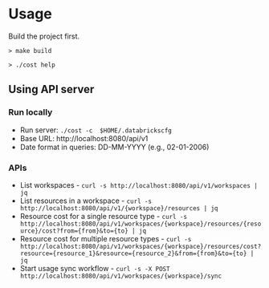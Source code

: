 # Usage

Build the project first.
```
> make build

> ./cost help
```

## Using API server
### Run locally
* Run server: `./cost -c  $HOME/.databrickscfg`
* Base URL: http://localhost:8080/api/v1
* Date format in queries: DD-MM-YYYY (e.g., 02-01-2006)

### APIs
* List workspaces - `curl -s http://localhost:8080/api/v1/workspaces | jq`
* List resources in a workspace -
`curl -s http://localhost:8080/api/v1/{workspace}/resources | jq`
* Resource cost for a single resource type - `curl -s http://localhost:8080/api/v1/workspaces/{workspace}/resources/{resource}/cost?from={from}&to={to} | jq`
* Resource cost for multiple resource types - `curl -s http://localhost:8080/api/v1/workspaces/{workspace}/resources/cost?resource={resource_1}&resource={resource_2}&from={from}&to={to} | jq`
* Start usage sync workflow - `curl -s -X POST http://localhost:8080/api/v1/workspaces/{workspace}/sync`
